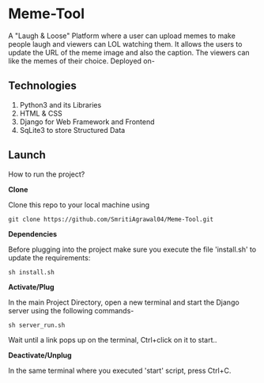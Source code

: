 # Meme-Tool
A "Laugh & Loose" Platform where a user can upload memes to make people laugh and viewers can LOL watching them. It allows the users to update the URL of the meme image and also the caption. The viewers can like the memes of their choice.
Deployed on- 


## Technologies 
1) Python3 and its Libraries
2) HTML & CSS
3) Django for Web Framework and Frontend
4) SqLite3 to store Structured Data

## Launch
How to run the project?

**Clone**

Clone this repo to your local machine using
```code
git clone https://github.com/SmritiAgrawal04/Meme-Tool.git
```
**Dependencies**

Before plugging into the project make sure you execute the file 'install.sh' to update the requirements:
```code
sh install.sh
```

**Activate/Plug**

In the main Project Directory, open a new terminal and start the Django server using the following commands- 
```code
sh server_run.sh
```

Wait until a link pops up on the terminal, Ctrl+click on it to start..

**Deactivate/Unplug**

In the same terminal where you executed 'start' script, press Ctrl+C.
